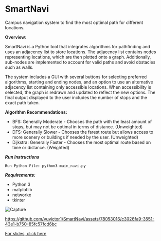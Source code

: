 # SmartNavi
Campus navigation system to find the most optimal path for different locations.

**Overview:**

SmartNavi is a Python tool that integrates algorithms for pathfinding and uses an adjacency list to store locations. The adjacency list contains nodes representing locations, which are then plotted onto a graph. Additionally, sub-nodes are implemented to account for valid paths and avoid obstacles such as walls.

The system includes a GUI with several buttons for selecting preferred algorithms, starting and ending nodes, and an option to use an alternative adjacency list containing only accessible locations. When accessibility is selected, the graph is redrawn and updated to reflect the new options. The final output displayed to the user includes the number of stops and the exact path taken.

**Algorithm Recommendations:**
- BFS: Generally Moderate - Chooses the path with the least amount of stops, but may not be optimal in terms of distance. (Unweighted)
- DFS: Generally Slower - Chooses the farest route but allows access to more scenery or buildings if needed by the user. (Unweighted)
- Dijkstra: Generally Faster - Chooses the most optimal route based on time or distance. (Weighted)

***Run Instructions***
```
Run Python File: python3 main_navi.py
```

***Requirements:***
- Python 3
- matplotlib
- networkx
- tkinter

![Capture](https://github.com/vuvictor1/SmartNavi/assets/78053016/31fb1419-5a82-4292-8a26-1e22d017f0ed)

https://github.com/vuvictor1/SmartNavi/assets/78053016/c3026fa9-3551-43e1-b750-85fc57fcd6bc

[For slides, click here](https://docs.google.com/presentation/d/12oPFUwbcshfpkaKLOAai2ng5_hDARwvK-RRWq237D0c/edit?usp=sharing)






